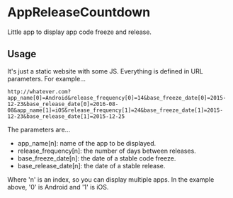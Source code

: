 # AppReleaseCountdown

Little app to display app code freeze and release.

## Usage

It's just a static website with some JS. Everything is defined in URL parameters. For example...

 `http://whatever.com?app_name[0]=Android&release_frequency[0]=14&base_freeze_date[0]=2015-12-23&base_release_date[0]=2016-08-08&app_name[1]=iOS&release_frequency[1]=24&base_freeze_date[1]=2015-12-23&base_release_date[1]=2015-12-25`

The parameters are...
 * app_name[n]: name of the app to be displayed.
 * release_frequency[n]: the number of days between releases.
 * base_freeze_date[n]: the date of a stable code freeze.
 * base_release_date[n]: the date of a stable release. 

Where 'n' is an index, so you can display multiple apps. In the example above, '0' is Android and '1' is iOS.


